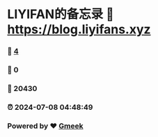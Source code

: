 # LIYIFAN的备忘录 :link: https://blog.liyifans.xyz 
### :page_facing_up: [4](https://blog.liyifans.xyz/tag.html) 
### :speech_balloon: 0 
### :hibiscus: 20430 
### :alarm_clock: 2024-07-08 04:48:49 
### Powered by :heart: [Gmeek](https://github.com/Meekdai/Gmeek)
